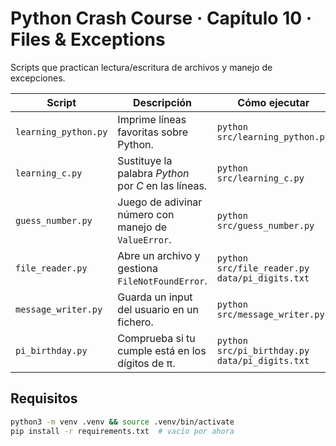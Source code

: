 # Python Crash Course · Capítulo 10 · Files & Exceptions

Scripts que practican lectura/escritura de archivos y manejo de excepciones.

| Script | Descripción | Cómo ejecutar |
|--------|-------------|---------------|
| `learning_python.py` | Imprime líneas favoritas sobre Python. | `python src/learning_python.py` |
| `learning_c.py` | Sustituye la palabra *Python* por *C* en las líneas. | `python src/learning_c.py` |
| `guess_number.py` | Juego de adivinar número con manejo de `ValueError`. | `python src/guess_number.py` |
| `file_reader.py` | Abre un archivo y gestiona `FileNotFoundError`. | `python src/file_reader.py data/pi_digits.txt` |
| `message_writer.py` | Guarda un input del usuario en un fichero. | `python src/message_writer.py` |
| `pi_birthday.py` | Comprueba si tu cumple está en los dígitos de π. | `python src/pi_birthday.py data/pi_digits.txt` |

## Requisitos
```bash
python3 -m venv .venv && source .venv/bin/activate
pip install -r requirements.txt  # vacío por ahora
